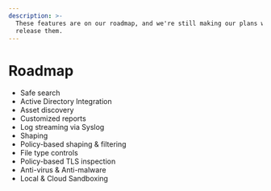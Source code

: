 ```yaml
---
description: >-
  These features are on our roadmap, ​and we're still making our plans when to
  release them.
---
```


# Roadmap

* Safe search
* Active Directory Integration
* Asset discovery
* Customized reports
* Log streaming via Syslog
* Shaping
* Policy-based shaping & filtering
* File type controls
* Policy-based TLS inspection
* Anti-virus & Anti-malware
* Local & Cloud Sandboxing

